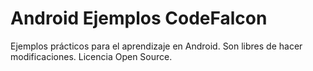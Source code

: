 # Android Ejemplos CodeFalcon
Ejemplos prácticos para el aprendizaje en Android. Son libres de hacer modificaciones.
Licencia Open Source.
